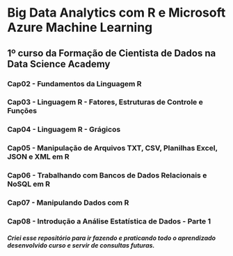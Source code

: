 # Big Data Analytics com R e Microsoft Azure Machine Learning

## 1º curso da Formação de Cientista de Dados na Data Science Academy

### Cap02 - Fundamentos da Linguagem R
### Cap03 - Linguagem R - Fatores, Estruturas de Controle e Funções
### Cap04 - Linguagem R - Grágicos
### Cap05 - Manipulação de Arquivos TXT, CSV, Planilhas Excel, JSON e XML em R
### Cap06 - Trabalhando com Bancos de Dados Relacionais e NoSQL em R
### Cap07 - Manipulando Dados com R
### Cap08 - Introdução a Análise Estatística de Dados - Parte 1

##### Criei esse repositório para ir fazendo e praticando todo o aprendizado desenvolvido curso e servir de consultas futuras.
